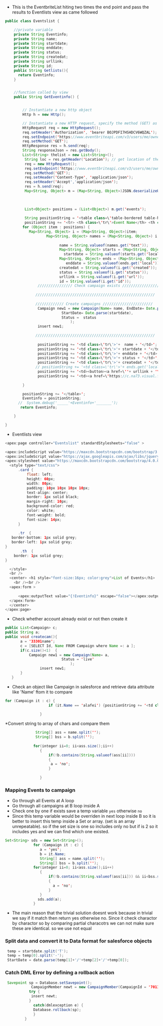 
* This is the EventbriteList hiting two times the end point and pass the results to Eventlists view as came followed
```java
public class Eventslist {

    //private variable
    private String Eventinfo;
    private String name;
    private String startdate;
    private String enddate;
    private String status;
    private String createdat;
    private String urllink;
    private String id;
    public String Getlists(){
      return Eventinfo;
    }    


    //function called by view
    public String GetEventinfo() { 


        // Instantiate a new http object
        Http h = new Http();

        // Instantiate a new HTTP request, specify the method (GET) as well as the endpoint
        HttpRequest req = new HttpRequest();
        req.setHeader('Authorization', 'bearer BOJPDFI7HSHDCV6WQZAL');
        req.setEndpoint('https://www.eventbriteapi.com/v3/users/me/owned_events/?token=BOJPDFI7HSHDCV6WQZAL');
        req.setMethod('GET');
        HttpResponse res = h.send(req);
        String responseJson = res.getBody();
        List<String> thelist = new List<String>();
         String loc = res.getHeader('Location'); // get location of the redirect
         req = new HttpRequest();
         req.setEndpoint('https://www.eventbriteapi.com/v3/users/me/owned_events/?token=BOJPDFI7HSHDCV6WQZAL');
         req.setMethod('GET');
         req.setHeader('Content-Type', 'application/json');
         req.setHeader('Accept','application/json');
         res = h.send(req);
         Map<String, Object> m = (Map<String, Object>)JSON.deserializeUntyped(res.getBody());
         
        
        
         List<Object> positions = (List<Object>) m.get('events');
         
         String positionString = '<table class=\'table-bordered table-hover th\'>';
         positionString += '<tr> <th class=\'tr\'>Event Name</th> <th class=\'tr\'>Start Date</th>  <th class=\'tr\'>End Date</th>  <th class=\'tr\'>Status</th>  <th class=\'tr\'>Created at</th>  <th class=\'tr\'>Link to Event</th><th class=\'tr\'>Contact List</th></tr>';
        for (Object item : positions) {
           Map<String, Object> i = (Map<String, Object>)item;
                   Map<String, Object> names = (Map<String, Object>) i.get('name');
                      
                         name = String.valueof(names.get('text'));      
                         Map<String, Object> starts = (Map<String, Object>) i.get('start'); 
                           startdate = String.valueof(starts.get('local'));                        
                         Map<String, Object> ends = (Map<String, Object>) i.get('end'); 
                            enddate = String.valueof(ends.get('local'));
                         createdat = String.valueof(i.get('created'));
                         status = String.valueof(i.get('status'));
                         urllink = String.valueof(i.get('url'));
                         id = String.valueof(i.get('id'));
               //////////////// Check campaign exists /////////////////  
             
              ///////////////////////////////////////////////////////
              
              ///////////// Create campaigns /////////////////////// 
               Campaign new1 = new Campaign(Name= name, EndDate= Date.parse(enddate),
                          StartDate= Date.parse(startdate),
                          Status =  status        
                              );
               insert new1;
              
              ///////////////////////////////////////////////////////
              
               positionString += '<td class=\'tr\'>'+  name + '</td>';
               positionString += '<td class=\'tr\'>'+ startdate + '</td>';
               positionString += '<td class=\'tr\'>'+ enddate + '</td>';
               positionString += '<td class=\'tr\'>'+ status + '</td>';
               positionString += '<td class=\'tr\'>'+ createdat + '</td>'; 
              // positionString += '<td class=\'tr\'>'+ ends.get('local') + '</td>';
               positionString += '<td><button><a href=\''+ urllink + '\'>Event</a></button></td>';
               positionString += '<td><a href=\'https://c.na73.visual.force.com/apex/orders?Id='+ id +' \'>List</a></td></tr>';
                      
        }

        positionString += '</table>';
        Eventinfo = positionString;
      //  System.debug('_____'+Eventinfo+'_______');
       return Eventinfo;

    }

}

```
* Eventlists view
```java
<apex:page controller="Eventslist" standardStylesheets="false" >

<apex:includeScript value="https://maxcdn.bootstrapcdn.com/bootstrap/3.3.7/css/bootstrap.min.css"/>
<apex:includeScript value="https://ajax.googleapis.com/ajax/libs/jquery/3.2.1/jquery.min.js" />
<apex:stylesheet value="https://maxcdn.bootstrapcdn.com/bootstrap/4.0.0-beta.2/css/bootstrap.min.css"/>
  <style type="text/css">
      .card {
          float: left;
          height: 60px;
          width: 80px;
          padding: 10px 10px 10px 10px;
          text-align: center;
          border: 1px solid black;
          margin-right: 10px;
          background-color: red;
          color: white;
          font-weight: bold;
          font-size: 14px;
      }
        
      .tr  {
   border-bottom: 1px solid grey;
   border-left: 1px solid grey;
}
       .th  {
    border: 1px solid grey;
}

  </style>
  <br />
  <center> <h1 style="font-size:16px; color:grey">List of Events</h1> 
    <br /><br />
  <apex:form > 
     
      <apex:outputText value="{!Eventinfo}" escape="false"></apex:outputText>
  </apex:form>
  </center>
</apex:page>
```

* Check whether account already exist or not then create it
```java
public List<Campaign> c;
public String a;
public void createcam(){
       a = '33301name';
       c = [SELECT Id, Name FROM Campaign where Name =: a ]; 
       if(c.size()<1)  {
           Campaign new1 = new Campaign(Name= a, 
                          Status = 'live'       
                              );
                insert new1;  
       }
   }
```
* Check an object like Campaign in salesforce and retrieve data attribute like 'Name' ftom it to compare 
```java
for (Campaign it : c) {
                    if (it.Name == 'alafei') {positionString += '<td class=\'tr\'>no'+ it.Name +'</td>'; }
                 
                } 
```
*Convert string to array of chars and compare them
```java       String a = 'yes'; 
              String[] ass = name.split('');
              String[] bss = b.split('');
                
             for(integer ii=0; ii<ass.size();ii++)
                {
                    if(!b.contains(String.valueof(ass[ii])))
                    {
                     a = 'no';     
                    }
                    
                }
```
### Mapping Events to campaign 
* Go through all Events at A loop
* Go through all campaigns at B loop inside A
* Check one by one if exists save a temp variable `yes` otherwise `no`
* Since this temp variable would be overriden in next loop inside B so it is better to insert this temp inside a Set or array. (set is an array unrepeatable). so if the set size is one so includes only no but if is 2 so it includes yes and we can find which one existed. 
```java
Set<String> sds = new Set<String>();
             for (Campaign it : c) {
                a = 'yes';
                b = it.Name;
                String[] ass = name.split('');
                String[] bss = b.split('');  
             for(integer ii=0; ii<ass.size();ii++)
                {
                    if(!b.contains(String.valueof(ass[ii])) && ii<bss.size())
                    {
                      a = 'no'; 
                    }
                }
               sds.add(a);  
             }
```
* The main reason that the trivial solution doesnt work because in trivial we say if it match then return yes otherwise no. Since it check charactor by charactor so by comparing partial characotrs we can not make sure these are identical. so we use not equal 

### Split data and convert it to Data format for salesforce objects
```java
 temp = startdate.split('T');           
 temp = temp[0].split('-');  
 StartDate = date.parse(temp[1]+'/'+temp[2]+'/'+temp[0]); 
```
### Catch DML Error by defining a rollback action 

```java
 Savepoint sp = Database.setSavepoint();
            CampaignMember newt = new CampaignMember(CampaignId = '7011I000000d2P1', ContactId= idforcontact , Status='Opt-In');
           try {
            insert newt;
           }
             catch(dmlexception e) {
             Database.rollback(sp);
             }
         }
```
